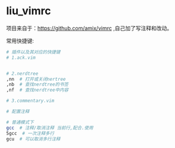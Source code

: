# liu_vimrc

项目来自于：https://github.com/amix/vimrc ,自己加了写注释和改动。

常用快捷键:

```sh
# 插件以及其对应的快捷键
# 1.ack.vim


# 2.nerdtree
,nn  # 打开或关闭nertree
,nb  # 查找nerdtree的书签
,nf  # 查找nerdtree中内容

# 3.commentary.vim

# 配置注释

# 普通模式下
gcc  # 注释/取消注释 当前行,配合.使用
5gcc  # 一次注释多行
gcu  # 可以取消多行注释
```
